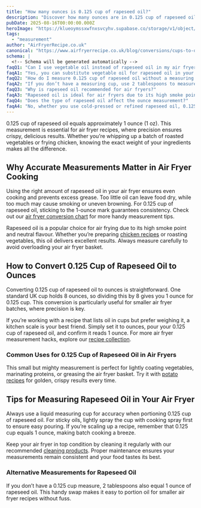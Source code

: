 ```yaml
---
title: "How many ounces is 0.125 cup of rapeseed oil?"
description: "Discover how many ounces are in 0.125 cup of rapeseed oil with our easy UK conversion guide. Perfect for air fryer recipes!"
pubDate: 2025-08-16T00:00:00.000Z
heroImage: "https://klueoymssxwfnxsvcyhv.supabase.co/storage/v1/object/public/Shmucket/how-many-ounces-is-0-125-cup-of-rapeseed-oil.webp"
tags:
  - "measurement"
author: "AirFryerRecipe.co.uk"
canonical: "https://www.airfryerrecipe.co.uk/blog/conversions/cups-to-ounces/how-many-ounces-is-0-125-cup-of-rapeseed-oil"
schema: |
  <!-- Schema will be generated automatically -->
faqQ1: "Can I use vegetable oil instead of rapeseed oil in my air fryer?"
faqA1: "Yes, you can substitute vegetable oil for rapeseed oil in your air fryer. Both have similar smoke points and neutral flavours, making them interchangeable in most recipes. Just remember that 0.125 cup of vegetable oil also equals approximately 1 ounce."
faqQ2: "How do I measure 0.125 cup of rapeseed oil without a measuring cup?"
faqA2: "If you don’t have a measuring cup, use 2 tablespoons to measure 0.125 cup of rapeseed oil, as this equals 1 ounce. Alternatively, a kitchen scale set to ounces will give you the most accurate measurement for air fryer cooking."
faqQ3: "Why is rapeseed oil recommended for air fryers?"
faqA3: "Rapeseed oil is ideal for air fryers due to its high smoke point (around 230°C), which prevents burning during high-heat cooking. Its neutral flavour also won’t overpower your dishes, making it versatile for everything from <a href=https://www.airfryerrecipe.co.uk/recipe-category/dessert>desserts</a> to savoury meals."
faqQ4: "Does the type of rapeseed oil affect the ounce measurement?"
faqA4: "No, whether you use cold-pressed or refined rapeseed oil, 0.125 cup will always equal approximately 1 ounce. The viscosity remains consistent across types, so your air fryer measurements stay accurate regardless of the oil’s processing method."
---
```

<p>0.125 cup of rapeseed oil equals approximately 1 ounce (1 oz). This measurement is essential for air fryer recipes, where precision ensures crispy, delicious results. Whether you’re whipping up a batch of roasted vegetables or frying chicken, knowing the exact weight of your ingredients makes all the difference.</p>

<h2>Why Accurate Measurements Matter in Air Fryer Cooking</h2>
<p>Using the right amount of rapeseed oil in your air fryer ensures even cooking and prevents excess grease. Too little oil can leave food dry, while too much may cause smoking or uneven browning. For 0.125 cup of rapeseed oil, sticking to the 1-ounce mark guarantees consistency. Check out our <a href=https://www.airfryerrecipe.co.uk/air-fryer-conversion-chart>air fryer conversion chart</a> for more handy measurement tips.</p>
<p>Rapeseed oil is a popular choice for air frying due to its high smoke point and neutral flavour. Whether you’re preparing <a href=https://www.airfryerrecipe.co.uk/recipe-category/chicken>chicken recipes</a> or roasting vegetables, this oil delivers excellent results. Always measure carefully to avoid overloading your air fryer basket.</p>

<h2>How to Convert 0.125 Cup of Rapeseed Oil to Ounces</h2>
<p>Converting 0.125 cup of rapeseed oil to ounces is straightforward. One standard UK cup holds 8 ounces, so dividing this by 8 gives you 1 ounce for 0.125 cup. This conversion is particularly useful for smaller air fryer batches, where precision is key.</p>
<p>If you’re working with a recipe that lists oil in cups but prefer weighing it, a kitchen scale is your best friend. Simply set it to ounces, pour your 0.125 cup of rapeseed oil, and confirm it reads 1 ounce. For more air fryer measurement hacks, explore our <a href=https://www.airfryerrecipe.co.uk/recipes>recipe collection</a>.</p>

<h3>Common Uses for 0.125 Cup of Rapeseed Oil in Air Fryers</h3>
<p>This small but mighty measurement is perfect for lightly coating vegetables, marinating proteins, or greasing the air fryer basket. Try it with <a href=https://www.airfryerrecipe.co.uk/recipe-category/potatoes>potato recipes</a> for golden, crispy results every time.</p>

<h2>Tips for Measuring Rapeseed Oil in Your Air Fryer</h2>
<p>Always use a liquid measuring cup for accuracy when portioning 0.125 cup of rapeseed oil. For sticky oils, lightly spray the cup with cooking spray first to ensure easy pouring. If you’re scaling up a recipe, remember that 0.125 cup equals 1 ounce, making batch cooking a breeze.</p>
<p>Keep your air fryer in top condition by cleaning it regularly with our recommended <a href=https://www.airfryerrecipe.co.uk/air-fryer-cleaner>cleaning products</a>. Proper maintenance ensures your measurements remain consistent and your food tastes its best.</p>

<h3>Alternative Measurements for Rapeseed Oil</h3>
<p>If you don’t have a 0.125 cup measure, 2 tablespoons also equal 1 ounce of rapeseed oil. This handy swap makes it easy to portion oil for smaller air fryer recipes without fuss.</p>
